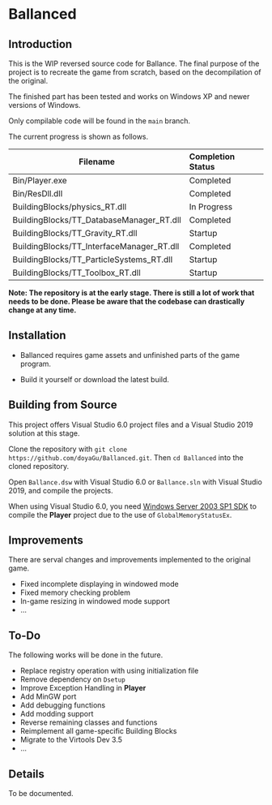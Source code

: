 # Ballanced

## Introduction

This is the WIP reversed source code for Ballance. The final purpose of the project is to recreate the game from scratch, based on the decompilation of the original.

The finished part has been tested and works on Windows XP and newer versions of Windows.

Only compilable code will be found in the `main` branch.

The current progress is shown as follows.

| Filename                                  | Completion Status |
| ----------------------------------------- | :---------------- |
| Bin/Player.exe                            | Completed         |
| Bin/ResDll.dll                            | Completed         |
| BuildingBlocks/physics_RT.dll             | In Progress       |
| BuildingBlocks/TT_DatabaseManager_RT.dll  | Completed         |
| BuildingBlocks/TT_Gravity_RT.dll          | Startup           |
| BuildingBlocks/TT_InterfaceManager_RT.dll | Completed         |
| BuildingBlocks/TT_ParticleSystems_RT.dll  | Startup           |
| BuildingBlocks/TT_Toolbox_RT.dll          | Startup           |

**Note: The repository is at the early stage. There is still a lot of work that needs to be done. Please be aware that the codebase can drastically change at any time.**

## Installation

- Ballanced requires game assets and unfinished parts of the game program.

- Build it yourself or download the latest build.

## Building from Source

This project offers Visual Studio 6.0 project files and a Visual Studio 2019 solution at this stage.

Clone the repository with `git clone https://github.com/doyaGu/Ballanced.git`. Then `cd Ballanced` into the cloned repository.

Open `Ballance.dsw` with Visual Studio 6.0 or `Ballance.sln` with Visual Studio 2019, and compile the projects.

When using Visual Studio 6.0, you need [Windows Server 2003 SP1 SDK](http://www.microsoft.com/en-us/download/details.aspx?id=15656) to compile the **Player** project due to the use of `GlobalMemoryStatusEx`.

## Improvements

There are serval changes and improvements implemented to the original game.

- Fixed incomplete displaying in windowed mode
- Fixed memory checking problem
- In-game resizing in windowed mode support
- ...

## To-Do

The following works will be done in the future.

- Replace registry operation with using initialization file
- Remove dependency on `Dsetup`
- Improve Exception Handling in **Player**
- Add MinGW port
- Add debugging functions
- Add modding support
- Reverse remaining classes and functions
- Reimplement all game-specific Building Blocks
- Migrate to the Virtools Dev 3.5
- ...

## Details

To be documented.

